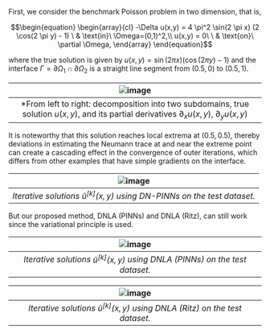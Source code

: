 First, we consider the benchmark Poisson problem in two dimension, that is,
```math
\begin{equation}
\begin{array}{cl}
-\Delta u(x,y)  = 4 \pi^2 \sin(2 \pi x)  (2 \cos(2 \pi y) - 1)  \ & \text{in}\ \Omega=(0,1)^2,\\
u(x,y) = 0\ \ & \text{on}\ \partial \Omega,
\end{array}
\end{equation}
```
where the true solution is given by $u(x,y) = \sin(2\pi x)(\cos(2\pi y)-1)$ and the interface $\Gamma=\partial\Omega_1\cap\partial\Omega_2$ is a straight line segment from $(0.5,0)$ to $(0.5,1)$. 

|![image](https://github.com/AI4SC-TJU/DDLM/assets/93070782/45867af9-580d-4015-ab87-6935ec7aa7a3)|
|:--------------------------------------------------------------:|
| *From left to right: decomposition into two subdomains, true solution $`u(x,y)`$, and its partial derivatives $`\partial_x u(x,y)`$, $`\partial_y u(x,y)`$ |



It is noteworthy that this solution reaches local extrema at $(0.5,0.5)$, thereby deviations in estimating the Neumann trace at and near the extreme point can create a cascading effect in the convergence of outer iterations, which differs from other examples that have simple gradients on the interface.


|![image](https://github.com/AI4SC-TJU/DDLM/assets/93070782/3f050a5b-10eb-4fc4-9cf3-de32d7a6f2d5)|
|:--------------------------------------------------------------:|
| *Iterative solutions $`\hat{u}^{[k]}(x,y)`$ using DN-PINNs on the test dataset.* |


But our proposed method, DNLA (PINNs) and DNLA (Ritz), can still work since the variational principle is used.


|![image](https://github.com/AI4SC-TJU/DDLM/assets/93070782/e2cf07ad-0eb6-4684-a9cf-1feb5919b77f)|
|:--------------------------------------------------------------:|
| *Iterative solutions $`\hat{u}^{[k]}(x,y)`$ using DNLA (PINNs) on the test dataset.* |

|![image](https://github.com/AI4SC-TJU/DDLM/assets/93070782/83d18ac3-7966-4a95-bb8c-ff590507a8ae)|
|:--------------------------------------------------------------:|
| *Iterative solutions $`\hat{u}^{[k]}(x,y)`$ using DNLA (Ritz) on the test dataset.* |


